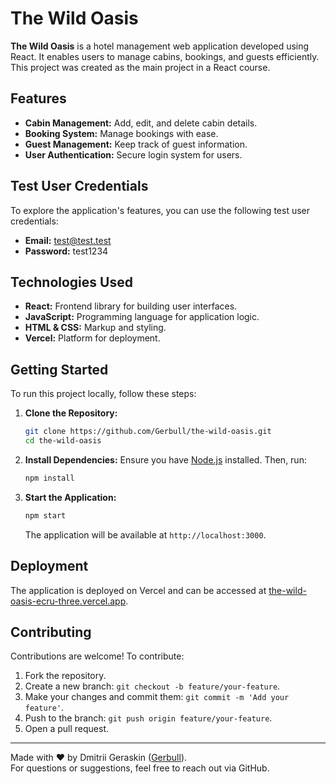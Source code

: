 # The Wild Oasis

**The Wild Oasis** is a hotel management web application developed using React. It enables users to manage cabins, bookings, and guests efficiently. This project was created as the main project in a React course.

## Features

- **Cabin Management:** Add, edit, and delete cabin details.
- **Booking System:** Manage bookings with ease.
- **Guest Management:** Keep track of guest information.
- **User Authentication:** Secure login system for users.

## Test User Credentials

To explore the application's features, you can use the following test user credentials:

- **Email:** test@test.test
- **Password:** test1234

## Technologies Used

- **React:** Frontend library for building user interfaces.
- **JavaScript:** Programming language for application logic.
- **HTML & CSS:** Markup and styling.
- **Vercel:** Platform for deployment.

## Getting Started

To run this project locally, follow these steps:

1. **Clone the Repository:**
   ```bash
   git clone https://github.com/Gerbull/the-wild-oasis.git
   cd the-wild-oasis
   ```

2. **Install Dependencies:**
   Ensure you have [Node.js](https://nodejs.org/) installed. Then, run:
   ```bash
   npm install
   ```

3. **Start the Application:**
   ```bash
   npm start
   ```
   The application will be available at `http://localhost:3000`.

## Deployment

The application is deployed on Vercel and can be accessed at [the-wild-oasis-ecru-three.vercel.app](https://the-wild-oasis-ecru-three.vercel.app/).

## Contributing

Contributions are welcome! To contribute:

1. Fork the repository.
2. Create a new branch: `git checkout -b feature/your-feature`.
3. Make your changes and commit them: `git commit -m 'Add your feature'`.
4. Push to the branch: `git push origin feature/your-feature`.
5. Open a pull request.

---

Made with ❤️ by Dmitrii Geraskin ([Gerbull](https://github.com/Gerbull)).  
For questions or suggestions, feel free to reach out via GitHub.

